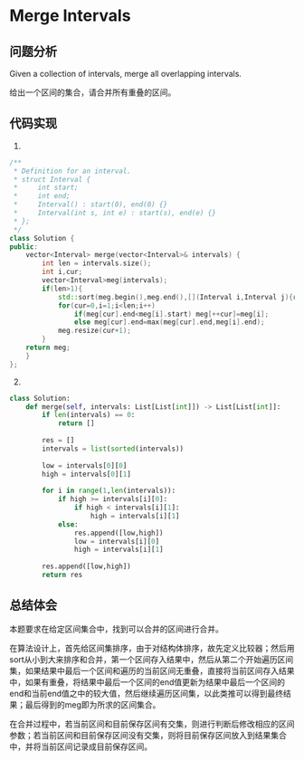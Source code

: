 #  Merge Intervals

## 问题分析

Given a collection of intervals, merge all overlapping intervals.

给出一个区间的集合，请合并所有重叠的区间。

## 代码实现

1.
``` C++
/**
 * Definition for an interval.
 * struct Interval {
 *     int start;
 *     int end;
 *     Interval() : start(0), end(0) {}
 *     Interval(int s, int e) : start(s), end(e) {}
 * };
 */
class Solution {
public:
    vector<Interval> merge(vector<Interval>& intervals) {
        int len = intervals.size();
        int i,cur;
        vector<Interval>meg(intervals);
        if(len>1){
            std::sort(meg.begin(),meg.end(),[](Interval i,Interval j){return i.start<j.start;});
            for(cur=0,i=1;i<len;i++)
                if(meg[cur].end<meg[i].start) meg[++cur]=meg[i];
                else meg[cur].end=max(meg[cur].end,meg[i].end);
            meg.resize(cur+1);
        }
    return meg;
    }
};
```

2.
```python
class Solution:
    def merge(self, intervals: List[List[int]]) -> List[List[int]]:
        if len(intervals) == 0:
            return []
        
        res = []
        intervals = list(sorted(intervals))
        
        low = intervals[0][0]
        high = intervals[0][1]
        
        for i in range(1,len(intervals)):
            if high >= intervals[i][0]:
                if high < intervals[i][1]:
                    high = intervals[i][1]
            else:
                res.append([low,high])
                low = intervals[i][0]
                high = intervals[i][1]
                
        res.append([low,high])
        return res
```

## 总结体会

本题要求在给定区间集合中，找到可以合并的区间进行合并。

在算法设计上，首先给区间集排序，由于对结构体排序，故先定义比较器；然后用sort从小到大来排序和合并，第一个区间存入结果中，然后从第二个开始遍历区间集，如果结果中最后一个区间和遍历的当前区间无重叠，直接将当前区间存入结果中，如果有重叠，将结果中最后一个区间的end值更新为结果中最后一个区间的end和当前end值之中的较大值，然后继续遍历区间集，以此类推可以得到最终结果；最后得到的meg即为所求的区间集合。

在合并过程中，若当前区间和目前保存区间有交集，则进行判断后修改相应的区间参数；若当前区间和目前保存区间没有交集，则将目前保存区间放入到结果集合中，并将当前区间记录成目前保存区间。
